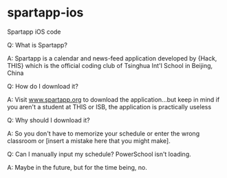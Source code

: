 # spartapp-ios
Spartapp iOS code

Q: What is Spartapp?

A: Spartapp is a calendar and news-feed application developed by {Hack, THIS}
which is the official coding club of Tsinghua Int'l School in Beijing, China


Q: How do I download it?

A: Visit www.spartapp.org to download the application...but keep in mind if you
aren't a student at THIS or ISB, the application is practically useless


Q: Why should I download it?

A: So you don't have to memorize your schedule or enter the wrong classroom or
[insert a mistake here that you might make].


Q: Can I manually input my schedule? PowerSchool isn't loading.

A: Maybe in the future, but for the time being, no.
